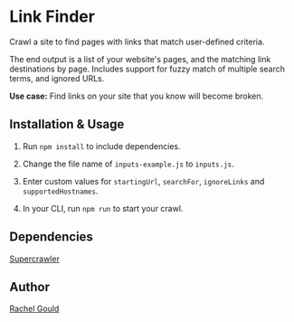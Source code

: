 # Link Finder

Crawl a site to find pages with links that match user-defined criteria. 

The end output is a list of your website's pages, and the matching link destinations by page. Includes support for fuzzy match of multiple search terms, and ignored URLs.

**Use case:** Find links on your site that you know will become broken.

## Installation & Usage

1. Run `npm install` to include dependencies.

2. Change the file name of `inputs-example.js` to `inputs.js`.

3. Enter custom values for `startingUrl`, `searchFor`, `ignoreLinks` and `supportedHostnames`. 

4. In your CLI, run `npm run` to start your crawl.

## Dependencies

[Supercrawler](https://github.com/brendonboshell/supercrawler)

## Author

[Rachel Gould](http://rachelgould.dev)